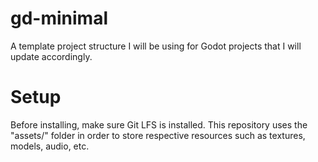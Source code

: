 # gd-minimal

A template project structure I will be using for Godot projects that I will update accordingly.

# Setup

Before installing, make sure Git LFS is installed.
This repository uses the "assets/" folder in order to store respective resources such as textures, models, audio, etc.
